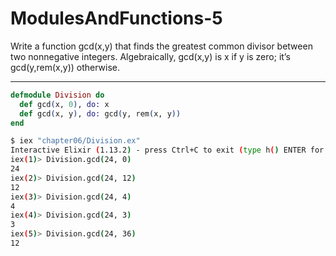 # ModulesAndFunctions-5

Write a function gcd(x,y) that finds the greatest common divisor between two nonnegative integers.
Algebraically, gcd(x,y) is x if y is zero; it’s gcd(y,rem(x,y)) otherwise.

---

```elixir
defmodule Division do
  def gcd(x, 0), do: x
  def gcd(x, y), do: gcd(y, rem(x, y))
end
```

```bash
$ iex "chapter06/Division.ex"
Interactive Elixir (1.13.2) - press Ctrl+C to exit (type h() ENTER for help)
iex(1)> Division.gcd(24, 0)
24
iex(2)> Division.gcd(24, 12)
12
iex(3)> Division.gcd(24, 4)
4
iex(4)> Division.gcd(24, 3)
3
iex(5)> Division.gcd(24, 36)
12
```